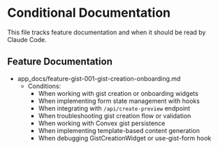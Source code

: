 # Conditional Documentation

This file tracks feature documentation and when it should be read by Claude Code.

## Feature Documentation

- app_docs/feature-gist-001-gist-creation-onboarding.md
  - Conditions:
    - When working with gist creation or onboarding widgets
    - When implementing form state management with hooks
    - When integrating with `/api/create-preview` endpoint
    - When troubleshooting gist creation flow or validation
    - When working with Convex gist persistence
    - When implementing template-based content generation
    - When debugging GistCreationWidget or use-gist-form hook
